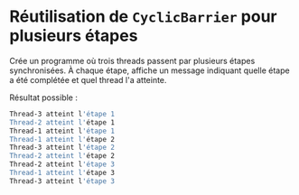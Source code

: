 # Réutilisation de `CyclicBarrier` pour plusieurs étapes

Crée un programme où trois threads passent par plusieurs étapes synchronisées.
À chaque étape, affiche un message indiquant quelle étape a été complétée et quel thread l'a atteinte.


Résultat possible  :

```bash
Thread-3 atteint l'étape 1
Thread-2 atteint l'étape 1
Thread-1 atteint l'étape 1
Thread-1 atteint l'étape 2
Thread-3 atteint l'étape 2
Thread-2 atteint l'étape 2
Thread-2 atteint l'étape 3
Thread-1 atteint l'étape 3
Thread-3 atteint l'étape 3
```